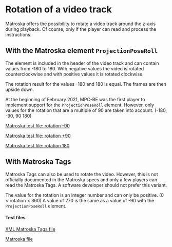 # Rotation of a video track
Matroska offers the possibility to rotate a video track around the z-axis during playback. Of course, only if the player can read and process the instructions.

##  With the Matroska element `ProjectionPoseRoll`
The element is included in the header of the video track and can contain values from -180 to 180. With negative values the video is rotated counterclockwise and with positive values it is rotated clockwise.

The rotation result for the values -180 and 180 is equal. The frames are then upside down.

At the beginning of February 2021, MPC-BE was the first player to implement support for the `ProjectionPoseRoll` element.
However, only values for the rotation that are a multiple of 90 are taken into account. (-180, -90, 90 180)

[Matroska test file: rotation -90](https://github.com/hubblec4/Matroska-Playback/blob/master/files/Rotate/RotateProjectionPoseRoll_-90.mkv)

[Matroska test file: rotation +90](https://github.com/hubblec4/Matroska-Playback/blob/master/files/Rotate/RotateProjectionPoseRoll_+90.mkv)

[Matroska test file: rotation 180](https://github.com/hubblec4/Matroska-Playback/blob/master/files/Rotate/RotateProjectionPoseRoll.mkv)

## With Matroska Tags
Matroska Tags can also be used to rotate the video. However, this is not officially documented in the Matroska specs and only a few players can read the Matroska Tags. A software developer should not prefer this variant.

The value for the rotation is an integer number and can only be positive. (0 < rotation < 360)
A value of 270 is the same as a value of -90 with the `ProjectionPoseRoll` element.

#### Test files
[XML Matroska Tags file](https://github.com/hubblec4/Matroska-Playback/blob/master/files/Rotate/Rotate_Tags.xml)

[Matroska file](https://github.com/hubblec4/Matroska-Playback/blob/master/files/Rotate/Rotate_Tags.mkv)